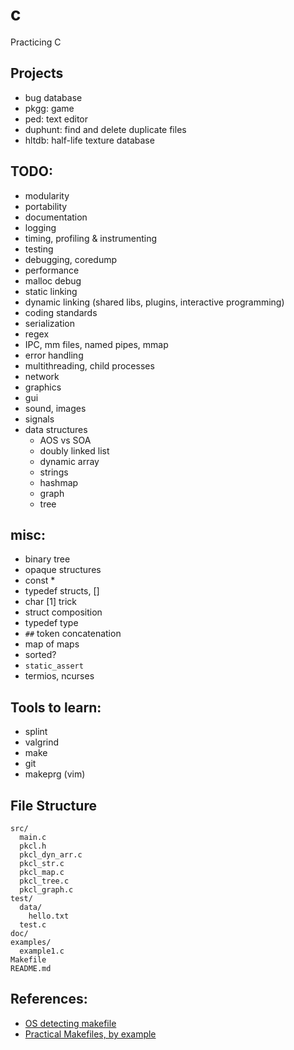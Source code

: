 # c
Practicing C

## Projects

* bug database
* pkgg: game
* ped: text editor
* duphunt: find and delete duplicate files
* hltdb: half-life texture database

## TODO:

* modularity
* portability
* documentation
* logging
* timing, profiling & instrumenting
* testing
* debugging, coredump
* performance
* malloc debug
* static linking
* dynamic linking (shared libs, plugins, interactive programming)
* coding standards
* serialization
* regex
* IPC, mm files, named pipes, mmap
* error handling
* multithreading, child processes
* network
* graphics
* gui
* sound, images
* signals
* data structures
    * AOS vs SOA
    * doubly linked list
    * dynamic array
    * strings
    * hashmap
    * graph
    * tree

## misc:

* binary tree
* opaque structures
* const *
* typedef structs, []
* char [1] trick
* struct composition
* typedef type
* `##` token concatenation
* map of maps
* sorted?
* `static_assert`
* termios, ncurses

## Tools to learn:

* splint
* valgrind
* make
* git
* makeprg (vim)

## File Structure

```
src/
  main.c
  pkcl.h
  pkcl_dyn_arr.c
  pkcl_str.c
  pkcl_map.c
  pkcl_tree.c
  pkcl_graph.c
test/
  data/
    hello.txt
  test.c
doc/
examples/
  example1.c
Makefile
README.md
```

## References:

* [OS detecting makefile](https://stackoverflow.com/questions/714100/os-detecting-makefile)
* [Practical Makefiles, by example](http://nuclear.mutantstargoat.com/articles/make/#writing-install-uninstall-rules)
